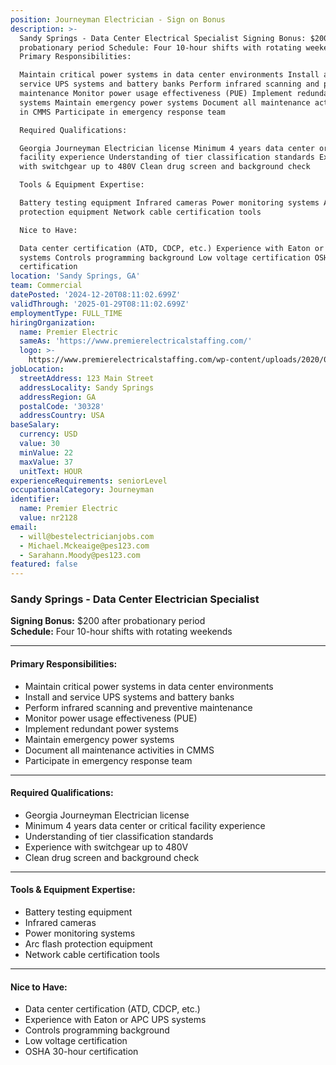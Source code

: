 ```yaml
---
position: Journeyman Electrician - Sign on Bonus
description: >-
  Sandy Springs - Data Center Electrical Specialist Signing Bonus: $200 after
  probationary period Schedule: Four 10-hour shifts with rotating weekends
  Primary Responsibilities:

  Maintain critical power systems in data center environments Install and
  service UPS systems and battery banks Perform infrared scanning and preventive
  maintenance Monitor power usage effectiveness (PUE) Implement redundant power
  systems Maintain emergency power systems Document all maintenance activities
  in CMMS Participate in emergency response team

  Required Qualifications:

  Georgia Journeyman Electrician license Minimum 4 years data center or critical
  facility experience Understanding of tier classification standards Experience
  with switchgear up to 480V Clean drug screen and background check

  Tools & Equipment Expertise:

  Battery testing equipment Infrared cameras Power monitoring systems Arc flash
  protection equipment Network cable certification tools

  Nice to Have:

  Data center certification (ATD, CDCP, etc.) Experience with Eaton or APC UPS
  systems Controls programming background Low voltage certification OSHA 30-hour
  certification
location: 'Sandy Springs, GA'
team: Commercial
datePosted: '2024-12-20T08:11:02.699Z'
validThrough: '2025-01-29T08:11:02.699Z'
employmentType: FULL_TIME
hiringOrganization:
  name: Premier Electric
  sameAs: 'https://www.premierelectricalstaffing.com/'
  logo: >-
    https://www.premierelectricalstaffing.com/wp-content/uploads/2020/05/Premier-Electrical-Staffing-logo.png
jobLocation:
  streetAddress: 123 Main Street
  addressLocality: Sandy Springs
  addressRegion: GA
  postalCode: '30328'
  addressCountry: USA
baseSalary:
  currency: USD
  value: 30
  minValue: 22
  maxValue: 37
  unitText: HOUR
experienceRequirements: seniorLevel
occupationalCategory: Journeyman
identifier:
  name: Premier Electric
  value: nr2128
email:
  - will@bestelectricianjobs.com
  - Michael.Mckeaige@pes123.com
  - Sarahann.Moody@pes123.com
featured: false
---
```

### Sandy Springs - Data Center Electrician Specialist

**Signing Bonus:** $200 after probationary period  
**Schedule:** Four 10-hour shifts with rotating weekends  

---

#### **Primary Responsibilities:**
- Maintain critical power systems in data center environments  
- Install and service UPS systems and battery banks  
- Perform infrared scanning and preventive maintenance  
- Monitor power usage effectiveness (PUE)  
- Implement redundant power systems  
- Maintain emergency power systems  
- Document all maintenance activities in CMMS  
- Participate in emergency response team  

---

#### **Required Qualifications:**
- Georgia Journeyman Electrician license  
- Minimum 4 years data center or critical facility experience  
- Understanding of tier classification standards  
- Experience with switchgear up to 480V  
- Clean drug screen and background check  

---

#### **Tools & Equipment Expertise:**
- Battery testing equipment  
- Infrared cameras  
- Power monitoring systems  
- Arc flash protection equipment  
- Network cable certification tools  

---

#### **Nice to Have:**
- Data center certification (ATD, CDCP, etc.)  
- Experience with Eaton or APC UPS systems  
- Controls programming background  
- Low voltage certification  
- OSHA 30-hour certification  
